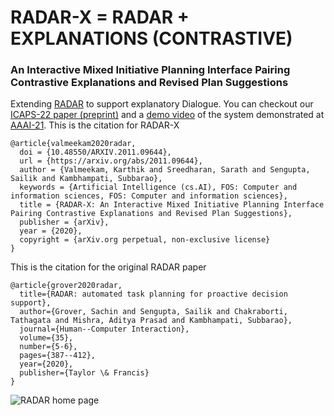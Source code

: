 # RADAR-X = RADAR + EXPLANATIONS (CONTRASTIVE)
### An Interactive Mixed Initiative Planning Interface Pairing Contrastive Explanations and Revised Plan Suggestions
Extending [RADAR](https://github.com/sailik1991/PlanningAssistance) to support explanatory Dialogue. You can checkout our [ICAPS-22 paper (preprint)](https://arxiv.org/abs/2011.09644) and a [demo video](https://www.youtube.com/watch?v=aiRB_j_Uzd0) of the system demonstrated at [AAAI-21](https://ojs.aaai.org/index.php/AAAI/article/view/18009).
This is the citation for RADAR-X
```
@article{valmeekam2020radar,
  doi = {10.48550/ARXIV.2011.09644},
  url = {https://arxiv.org/abs/2011.09644},
  author = {Valmeekam, Karthik and Sreedharan, Sarath and Sengupta, Sailik and Kambhampati, Subbarao},
  keywords = {Artificial Intelligence (cs.AI), FOS: Computer and information sciences, FOS: Computer and information sciences},
  title = {RADAR-X: An Interactive Mixed Initiative Planning Interface Pairing Contrastive Explanations and Revised Plan Suggestions},
  publisher = {arXiv},
  year = {2020},
  copyright = {arXiv.org perpetual, non-exclusive license}
}
```



This is the citation for the original RADAR paper
```
@article{grover2020radar,
  title={RADAR: automated task planning for proactive decision support},
  author={Grover, Sachin and Sengupta, Sailik and Chakraborti, Tathagata and Mishra, Aditya Prasad and Kambhampati, Subbarao},
  journal={Human--Computer Interaction},
  volume={35},
  number={5-6},
  pages={387--412},
  year={2020},
  publisher={Taylor \& Francis}
}
```


![RADAR home page](https://github.com/karthikv792/RADAR2.0/blob/master/RADAR.png)
